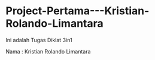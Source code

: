 # Project-Pertama---Kristian-Rolando-Limantara
Ini adalah Tugas Diklat 3in1

Nama : Kristian Rolando Limantara
